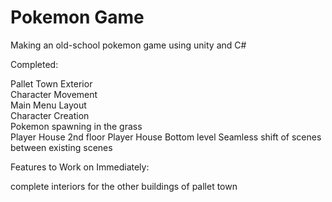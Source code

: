 # Pokemon Game
Making an old-school pokemon game using unity and C#


Completed:                                          

Pallet Town Exterior                                 
Character Movement                                   
Main Menu Layout                                      
Character Creation                                    
Pokemon spawning in the grass   
Player House 2nd floor
Player House Bottom level
Seamless shift of scenes between existing scenes

Features to Work on Immediately:
 
complete interiors for the other buildings of pallet town
 

